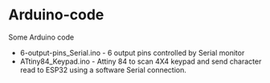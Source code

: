 # Arduino-code
 Some Arduino code 
 
- 6-output-pins_Serial.ino - 6 output pins controlled by Serial monitor 
- ATtiny84_Keypad.ino      - Attiny 84 to scan 4X4 keypad and send character read to ESP32 using a software Serial connection.
